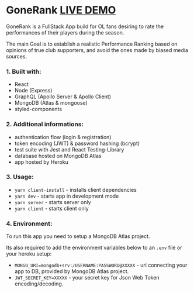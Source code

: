 # GoneRank [LIVE DEMO](https://gonerank.herokuapp.com)

GoneRank is a FullStack App build for OL fans desiring to rate the performances of their players during the season. 

The main Goal is to establish a realistic Performance Ranking based on opinions of true club supporters, and avoid the ones made by biased media sources.


### 1. Built with:

- React
- Node (Express)
- GraphQL (Apollo Server & Apollo Client)
- MongoDB (Atlas & mongoose)
- styled-components


### 2. Additional informations:

- authentication flow (login & registration)
- token encoding (JWT) & password hashing (bcrypt)
- test suite with Jest and React Testing-Library
- database hosted on MongoDB Atlas
- app hosted by Heroku


### 3. Usage:

- `yarn client-install` - installs client dependencies
- `yarn dev` - starts app in development mode
- `yarn server` - starts server only
- `yarn client` - starts client only

### 4. Environment:

To run this app you need to setup a MongoDB Atlas project.

Its also required to add the environment variables below to an `.env` file or your heroku setup:
- `MONGO_URI=mongodb+srv:/USERNAME:PASSWORD@XXXXX` - uri connecting your app to DB, provided by MongoDB Atlas project.
- `JWT_SECRET_KEY=XXXXX` - your secret key for Json Web Token encoding/decoding.
